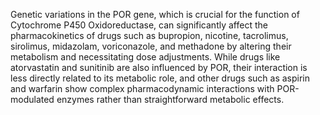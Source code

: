 Genetic variations in the POR gene, which is crucial for the function of Cytochrome P450 Oxidoreductase, can significantly affect the pharmacokinetics of drugs such as bupropion, nicotine, tacrolimus, sirolimus, midazolam, voriconazole, and methadone by altering their metabolism and necessitating dose adjustments. While drugs like atorvastatin and sunitinib are also influenced by POR, their interaction is less directly related to its metabolic role, and other drugs such as aspirin and warfarin show complex pharmacodynamic interactions with POR-modulated enzymes rather than straightforward metabolic effects.